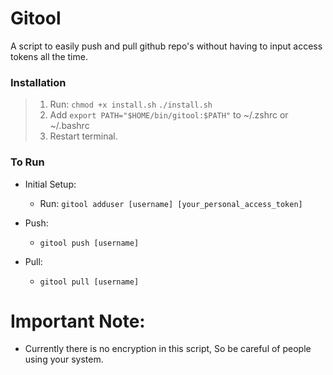 # Gitool  

A script to easily push and pull github repo's without having to input access tokens all the time.

### Installation

>    1. Run: `chmod +x install.sh`
>            `./install.sh`
>    2. Add `export PATH="$HOME/bin/gitool:$PATH"` to ~/.zshrc or ~/.bashrc
>    3. Restart terminal.  

### To Run

* Initial Setup:
    * Run: `gitool adduser [username] [your_personal_access_token]`

* Push:
    * `gitool push [username]`

* Pull:
    * `gitool pull [username]`

# Important Note:

* Currently there is no encryption in this script, So be careful of people using your system.  
